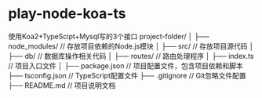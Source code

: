<!--
 * @Author: Yongxin Donald
 * @Date: 2024-03-16 17:11:13
 * @LastEditors: Yongxin Donald
 * @LastEditTime: 2024-03-16 17:15:12
 * @FilePath: \fontback\README.md
 * @Description: 
 * Copyright (c) 2024 by Donald/Yongxin, All Rights Reserved.
-->
# play-node-koa-ts
使用Koa2+TypeScipt+Mysql写的3个接口
project-folder/
│
├── node_modules/          // 存放项目依赖的Node.js模块
│
├── src/                   // 存放项目源代码
│   ├── db/                // 数据库操作相关代码
│   ├── routes/            // 路由处理程序
│   ├── index.ts           // 项目入口文件
│
├── package.json           // 项目配置文件，包含项目依赖和脚本
├── tsconfig.json          // TypeScript配置文件
├── .gitignore             // Git忽略文件配置
├── README.md              // 项目说明文档
